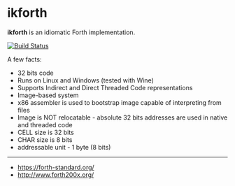 # ikforth

**ikforth** is an idiomatic Forth implementation.

[![Build Status](https://travis-ci.org/ikysil/ikforth.svg?branch=master)](https://travis-ci.org/ikysil/ikforth)

A few facts:
* 32 bits code
* Runs on Linux and Windows (tested with Wine)
* Supports Indirect and Direct Threaded Code representations
* Image-based system
* x86 assembler is used to bootstrap image capable of interpreting from files
* Image is NOT relocatable - absolute 32 bits addresses are used in native and threaded code
* CELL size is 32 bits
* CHAR size is 8 bits
* addressable unit - 1 byte (8 bits)

----

* https://forth-standard.org/
* http://www.forth200x.org/
